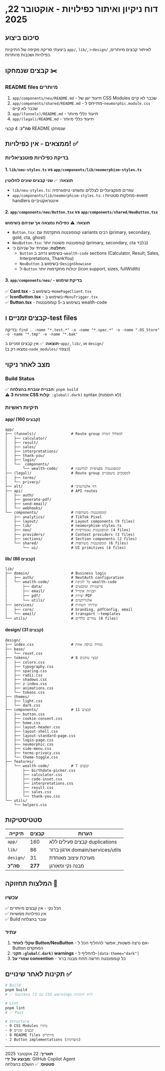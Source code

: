 # דוח ניקיון ואיתור כפילויות - אוקטובר 22, 2025

## סיכום ביצוע

ביצעתי סריקה מקיפה של התיקיות `app/`, `lib/`, ו-`design/` לאיתור קבצים מיותרים, כפילויות ושכבות מיותרות.

## קבצים שנמחקו ✂️

### README files מיותרים
1. `app/components/neu/README.md` - תיעוד ישן של CSS Modules שכבר לא קיים
2. `app/components/shared/README.md` - מתייחס ל-`neumorphic.module.css` שכבר לא קיים
3. `app/(funnels)/README.md` - תיעוד כללי מיותר
4. `app/(legal)/README.md` - תיעוד כללי מיותר

**סה"כ**: 4 קבצי README שנמחקו

## ממצאים - אין כפילויות! ✅

### בדיקת כפילויות פוטנציאליות

#### 1. `lib/neu-styles.ts` vs `app/components/lib/neomorphism-styles.ts`
**תוצאה**: ✅ **שני קבצים שונים לחלוטין**
- `lib/neu-styles.ts`: עוזרים פונקציונליים לצללים ומשתני טיפוגרפיה
- `app/components/lib/neomorphism-styles.ts`: מחלקות סטטיות ו-event handlers אינטראקטיביים

#### 2. `app/components/neu/Button.tsx` vs `app/components/shared/NeuButton.tsx`
**תוצאה**: ⚠️ **כפילות נמצאה אך שניהם בשימוש**
- `Button.tsx`: קומפוננטה מתקדמת עם variants רבים (primary, secondary, gold, cta, ghost)
- `NeuButton.tsx`: קומפוננטה פשוטה יותר (primary, secondary, cta בלבד)
- **החלטה**: שמרתי על שניהם כי:
  - `Button` בשימוש נרחב ב-`wealth-code` sections (Calculator, Result, Sales, Interpretations, ThankYou)
  - `NeuButton` בשימוש ב-`DesignShowcase`
  - ל-`Button` יכולות מתקדמות יותר (icon support, sizes, fullWidth)

#### 3. `app/components/neu/` - בדיקת שימוש
✅ **Card.tsx** - בשימוש ב-`HomePageClient.tsx`  
✅ **IconButton.tsx** - בשימוש ב-`MenuTrigger.tsx`  
✅ **Button.tsx** - בשימוש ב-5 קומפוננטות wealth-code

## קבצים זמניים ו-test files

בדיקה: `find . -name "*.test.*" -o -name "*.spec.*" -o -name ".DS_Store" -o -name "*.tmp" -o -name "*.bak"`

**תוצאה**: ✅ אין קבצים זמניים ב-`app/`, `lib/`, או `design/`  
(נמצאו רק ב-`node_modules/` כצפוי)

## מצב לאחר ניקוי

### Build Status
✅ **הבנייה עוברת בהצלחה**: `pnpm build`  
⚠️ **3 אזהרות CSS קלות**: `:global(.dark)` syntax (לא חוסמות)

### תיקיות ראשיות

#### app/ (160 קבצים)
```
app/
├── (funnels)/                # Route group למסלול המרה
│   ├── calculator/
│   ├── result/
│   ├── sales/
│   ├── interpretations/
│   ├── thank-you/
│   ├── login/
│   └── _components/
│       └── wealth-code/      # קומפוננטות ספציפיות למחשבון
├── (legal)/                  # Route group למסמכים משפטיים
│   ├── terms/
│   └── privacy/
├── alt/                      # דף אלטרנטיבי
├── api/                      # API routes
│   ├── auth/
│   ├── generate-pdf/
│   ├── send-email/
│   └── webhooks/
└── components/               # קומפוננטות משותפות
    ├── analytics/            # TikTok Pixel
    ├── layout/               # Layout components (9 files)
    ├── lib/                  # neomorphism-styles.ts
    ├── neu/                  # קומפוננטות נאומורפיות (4 files)
    ├── providers/            # Context providers (3 files)
    ├── sections/             # Section components (2 files)
    └── shared/               # קומפוננטות משותפות (6 files)
        └── ui/               # UI primitives (4 files)
```

#### lib/ (86 קבצים)
```
lib/
├── domain/                   # Business logic
│   ├── auth/                 # NextAuth configuration
│   └── wealth-code/          # כל לוגיקת wealth-code
│       ├── data/             # פרשנויות וטקסטים
│       ├── email/            # תבניות אימייל
│       ├── pdf/              # יצירת PDF
│       └── utils/            # אלגוריתמים
├── services/                 # שירותי תשתית
│   ├── core/                 # branding, pdfConfig, email
│   └── email/                # transport ו-templates
└── utils/                    # עוזרים כלליים (8 files)
```

#### design/ (31 קבצים)
```
design/
├── index.css                 # נקודת כניסה אחת
├── base/
│   └── reset.css
├── tokens/                   # 8 קבצי טוקנים
│   ├── colors.css
│   ├── typography.css
│   ├── spacing.css
│   ├── radii.css
│   ├── shadows.css
│   ├── z-index.css
│   ├── animations.css
│   └── tokens.css
├── themes/
│   ├── light.css
│   └── dark.css
├── components/               # 11 קבצים
│   ├── button.css
│   ├── cookie-consent.css
│   ├── home.css
│   ├── layout-header.css
│   ├── layout-shell.css
│   ├── layout-standard-page.css
│   ├── login-page.css
│   ├── neumorphic.css
│   ├── side-menu.css
│   ├── terms-privacy.css
│   └── theme-toggle.css
├── features/
│   └── wealth-code/          # 7 קבצים
│       ├── birthdate-picker.css
│       ├── calculator.css
│       ├── code-inset.css
│       ├── interpretations.css
│       ├── result.css
│       ├── sales.css
│       └── thank-you.css
└── utils/
    └── helpers.css
```

## סטטיסטיקות

| תיקייה | קבצים | הערות |
|--------|-------|-------|
| `app/` | 160 | קבצים פעילים ללא duplications |
| `lib/` | 86 | ארגון ברור domain/services/utils |
| `design/` | 31 | מערכת עיצוב מאוחדת |
| **סה"כ** | **277** | מבנה נקי ומאורגן |

## המלצות תחזוקה 🔧

### עכשיו
✅ הכל נקי - אין קבצים מיותרים  
✅ אין כפילויות ממשיות  
✅ Build עובר בהצלחה

### עתיד
1. **שקלי לאחד Button/NeuButton** - אם נרצה פשטות, אפשר להחליף הכל ל-Button המתקדם
2. **תקני `:global(.dark)` warnings** - להחליף ל-`[data-theme="dark"]`
3. **שמרי על convention** - כל קומפוננטה חדשה תחת מבנה ברור

## תקינות לאחר שינויים ✅

```bash
# Build
pnpm build
# ✅ Success (עם 3 CSS warnings לא חוסמות)

# Lint  
pnpm lint
# ✅ Pass

# Structure
- 0 CSS Modules נותרו
- 0 קבצים זמניים
- 0 README files מיותרים
- 2 Button implementations (מוצדקות)
```

---

**תאריך**: 22 אוקטובר 2025  
**מבוצע על ידי**: GitHub Copilot Agent  
**סטטוס**: ✅ הושלם בהצלחה

